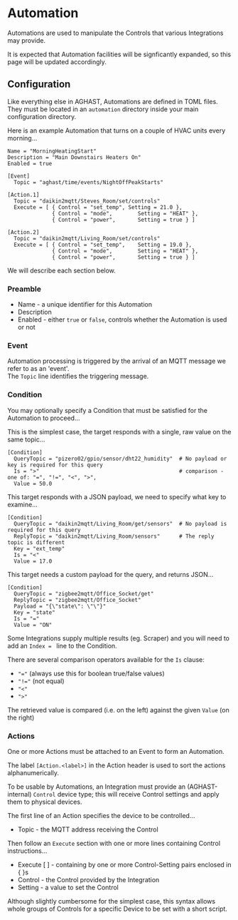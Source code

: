 # Automation

Automations are used to manipulate the Controls that various Integrations may provide.

It is expected that Automation facilities will be signficantly expanded, so this page will be updated accordingly.

## Configuration

Like everything else in AGHAST, Automations are defined in TOML files.
They must be located in an `automation` directory inside your main configuration directory.

Here is an example Automation that turns on a couple of HVAC units every morning...
```
Name = "MorningHeatingStart"
Description = "Main Downstairs Heaters On"
Enabled = true

[Event]
  Topic = "aghast/time/events/NightOffPeakStarts"

[Action.1]
  Topic = "daikin2mqtt/Steves_Room/set/controls"
  Execute = [ { Control = "set_temp", Setting = 21.0 },
              { Control = "mode",        Setting = "HEAT" },
              { Control = "power",       Setting = true } ]

[Action.2]
  Topic = "daikin2mqtt/Living_Room/set/controls"
  Execute = [ { Control = "set_temp",    Setting = 19.0 },
              { Control = "mode",        Setting = "HEAT" },
              { Control = "power",       Setting = true } ]  
```
We will describe each section below.

### Preamble
 * Name - a unique identifier for this Automation
 * Description
 * Enabled - either `true` or `false`, controls whether the Automation is used or not

### Event
Automation processing is triggered by the arrival of an MQTT message we refer to as an 'event'.  
The `Topic` line identifies the triggering message.

### Condition
You may optionally specify a Condition that must be satisfied for the Automation to proceed...

This is the simplest case, the target responds with a single, raw value on the same topic...
```
[Condition]
  QueryTopic = "pizero02/gpio/sensor/dht22_humidity"  # No payload or key is required for this query
  Is = ">"                                            # comparison - one of: "=", "!=", "<", ">", 
  Value = 50.0
```

This target responds with a JSON payload, we need to specify what key to examine...
```
[Condition]
  QueryTopic = "daikin2mqtt/Living_Room/get/sensors"  # No payload is required for this query
  ReplyTopic = "daikin2mqtt/Living_Room/sensors"      # The reply topic is different
  Key = "ext_temp"
  Is = "<"
  Value = 17.0
```

This target needs a custom payload for the query, and returns JSON...
```
[Condition]
  QueryTopic = "zigbee2mqtt/Office_Socket/get"
  ReplyTopic = "zigbee2mqtt/Office_Socket"
  Payload = "{\"state\": \"\"}"
  Key = "state"
  Is = "="
  Value = "ON"
```


Some Integrations supply multiple results (eg. Scraper) and you will need to add an `Index = ` line to the Condition.

There are several comparison operators available for the `Is` clause:
* `"="`  (always use this for boolean true/false values)
* `"!="` (not equal) 
* `"<"`
* `">"`

The retrieved value is compared (i.e. on the left) against the given `Value` (on the right) 

### Actions
One or more Actions must be attached to an Event to form an Automation.

The label `[Action.<label>]` in the Action header is used to sort the actions alphanumerically.

To be usable by Automations, an Integration must provide an (AGHAST-internal) `Control` device type; this will receive Control settings and apply them to physical devices.

The first line of an Action specifies the device to be controlled...
 * Topic - the MQTT address receiving the Control

Then follow an `Execute` section with one or more lines containing Control instructions...
 * Execute [ ] - containing by one or more Control-Setting pairs enclosed in { }s
 * Control - the Control provided by the Integration
 * Setting - a value to set the Control

Although slightly cumbersome for the simplest case, this syntax allows whole groups of Controls for a specific Device to be set with a short script.
